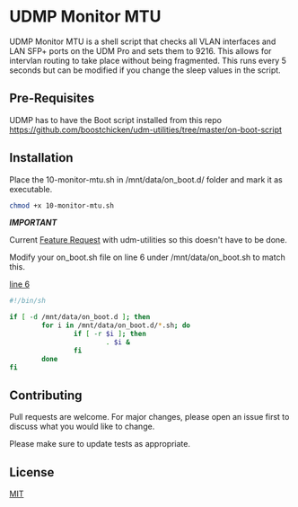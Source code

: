# UDMP Monitor MTU

UDMP Monitor MTU is a shell script that checks all VLAN interfaces and LAN SFP+ ports on the UDM Pro and sets them to 9216. This allows for intervlan routing to take place without being fragmented. This runs every 5 seconds but can be modified if you change the sleep values in the script.

## Pre-Requisites
UDMP has to have the Boot script installed from this repo https://github.com/boostchicken/udm-utilities/tree/master/on-boot-script


## Installation

Place the 10-monitor-mtu.sh in /mnt/data/on_boot.d/ folder and mark it as executable.

```bash
chmod +x 10-monitor-mtu.sh
```
***IMPORTANT***

Current [Feature Request](https://github.com/boostchicken/udm-utilities/issues/162) with udm-utilities so this doesn't have to be done.

Modify your on_boot.sh file on line 6 under /mnt/data/on_boot.sh to match this.

[line 6](https://github.com/kalenarndt/udmp-jumbo-frames/blob/8ac3f6fe5527ff20cb0047d0c22784090012f001/on_boot.sh#L6)

```bash
#!/bin/sh

if [ -d /mnt/data/on_boot.d ]; then
        for i in /mnt/data/on_boot.d/*.sh; do
                if [ -r $i ]; then
                        . $i &
                fi
        done
fi
```



## Contributing
Pull requests are welcome. For major changes, please open an issue first to discuss what you would like to change.

Please make sure to update tests as appropriate.

## License
[MIT](https://choosealicense.com/licenses/mit/)